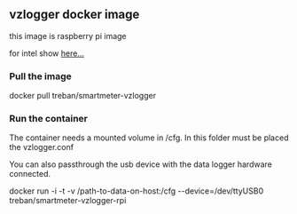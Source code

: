 ## vzlogger docker image

this image is raspberry pi image 

for intel show [here...](https://hub.docker.com/r/treban/smartmeter-vzlogger/)

### Pull the image

docker pull treban/smartmeter-vzlogger

### Run the container

The container needs a mounted volume in /cfg.
In this folder must be placed the vzlogger.conf

You can also passthrough the usb device with the data logger hardware connected. 

docker run -i -t -v /path-to-data-on-host:/cfg --device=/dev/ttyUSB0 treban/smartmeter-vzlogger-rpi

